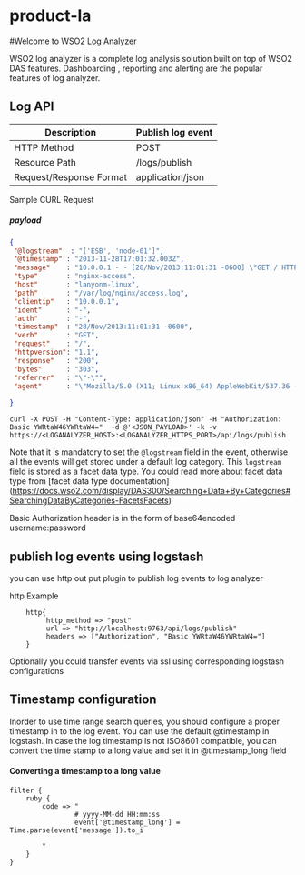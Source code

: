 # product-la

#Welcome to WSO2 Log Analyzer

WSO2 log analyzer is a complete log analysis solution built on top of WSO2 DAS features. Dashboarding , reporting and alerting are the popular features of log analyzer.

## Log API

|Description | Publish log event
|------------|-------
|HTTP Method | POST
|Resource Path | /logs/publish 
|Request/Response Format | application/json

Sample CURL Request 

##### payload ##
```json
{
 "@logstream"  : "['ESB', 'node-01']",
 "@timestamp" : "2013-11-28T17:01:32.003Z",
 "message"    : "10.0.0.1 - - [28/Nov/2013:11:01:31 -0600] \"GET / HTTP/1.1\" 200 303 \"-\" \"Mozilla/5.0 (X11; Linux x86_64) AppleWebKit/537.36 (KHTML, like Gecko) Ubuntu Chromium/30.0.1599.114 Chrome/30.0.1599.114 Safari/537.36\"",
 "type"       : "nginx-access",
 "host"       : "lanyonm-linux",
 "path"       : "/var/log/nginx/access.log",
 "clientip"   : "10.0.0.1",
 "ident"      : "-",
 "auth"       : "-",
 "timestamp"  : "28/Nov/2013:11:01:31 -0600",
 "verb"       : "GET",
 "request"    : "/",
 "httpversion": "1.1",
 "response"   : "200",
 "bytes"      : "303",
 "referrer"   : "\"-\"",
 "agent"      : "\"Mozilla/5.0 (X11; Linux x86_64) AppleWebKit/537.36 (KHTML, like Gecko) Ubuntu Chromium/30.0.1599.114 Chrome/30.0.1599.114 Safari/537.36\""
 
}
```

```
curl -X POST -H "Content-Type: application/json" -H "Authorization: Basic YWRtaW46YWRtaW4="  -d @'<JSON_PAYLOAD>' -k -v https://<LOGANALYZER_HOST>:<LOGANALYZER_HTTPS_PORT>/api/logs/publish
```
Note that it is mandatory to set the `@logstream` field in the event, otherwise all the events will get stored  under a default log category.
This `logstream` field is stored as a facet data type. You could read more about facet data type from [facet data type documentation] (https://docs.wso2.com/display/DAS300/Searching+Data+By+Categories#SearchingDataByCategories-FacetsFacets)

Basic Authorization header is in the form of base64encoded  username:password

## publish log events using logstash 

you can use http out put plugin to publish log events to log analyzer

http Example

```
    http{
         http_method => "post"
         url => "http://localhost:9763/api/logs/publish"
         headers => ["Authorization", "Basic YWRtaW46YWRtaW4="]
    }
```

Optionally you could transfer events via ssl using corresponding logstash configurations

## Timestamp configuration

Inorder to use time range search queries, you should configure a proper timestamp in to the log event. You can use the default @timestamp in logstash.
In case the log timestamp is not ISO8601 compatible, you can convert the time stamp to a long value and set it in @timestamp_long field
 
#### Converting a timestamp to a long value

```
filter {
    ruby {
        code => "
                # yyyy-MM-dd HH:mm:ss
                event['@timestamp_long'] = Time.parse(event['message']).to_i
    
        "
    }
}
```
